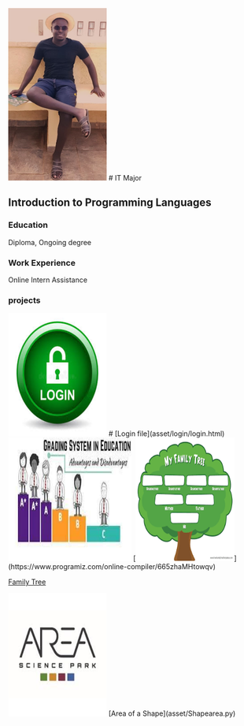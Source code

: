 
<img src="asset/202407.jpg" data-canonical-src="asset/202407.jpg" width="200" height="350" />
# IT Major

## Introduction to Programming Languages

### Education
Diploma, Ongoing degree

### Work Experience
Online Intern Assistance

### projects
 
<img src="asset/login.jpg" data-canonical-src="asset/202407.jpg" width="200" height="250" /> 
#
[Login file](asset/login/login.html)
<img src="asset/Grading.jpg" data-canonical-src="asset/202407.jpg" width="250" height="250" />
[<img src="asset/Familytree.png" data-canonical-src="asset/202407.jpg" width="200" height="250" />](https://www.programiz.com/online-compiler/665zhaMHtowqv)

[Family Tree](asset/Familytree.swinb)

<img src="asset/Area.jpg" data-canonical-src="asset/202407.jpg" width="200" height="250" />
[Area of a Shape](asset/Shapearea.py)
